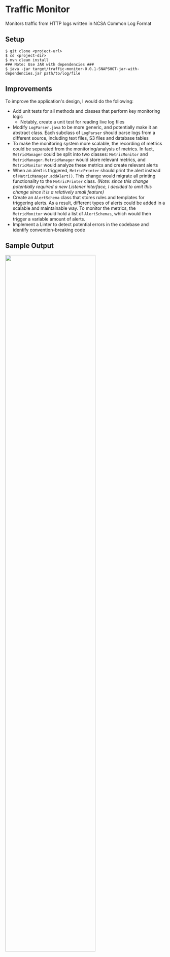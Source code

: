 # Traffic Monitor

Monitors traffic from HTTP logs written in NCSA Common Log Format

## Setup
```
$ git clone <project-url>
$ cd <project-dir>
$ mvn clean install
### Note: Use JAR with dependencies ###
$ java -jar target/traffic-monitor-0.0.1-SNAPSHOT-jar-with-dependencies.jar path/to/log/file
```

## Improvements
To improve the application's design, I would do the following:
- Add unit tests for all methods and classes that perform key monitoring logic
  - Notably, create a unit test for reading live log files
- Modify `LogParser.java` to be more generic, and potentially make it an abstract class. Each subclass of `LogParser` should parse logs from a different source, including text files, S3 files and database tables
- To make the monitoring system more scalable, the recording of metrics could be separated from the monitoring/analysis of metrics. In fact, `MetricManager` could be split into two classes: `MetricMonitor` and `MetricManager`. `MetricManager` would store relevant metrics, and `MetricMonitor` would analyze these metrics and create relevant alerts
- When an alert is triggered, `MetricPrinter` should print the alert instead of `MetricManager.addAlert()`. This change would migrate all printing functionality to the `MetricPrinter` class. *(Note: since this change potentially required a new Listener interface, I decided to omit this change since it is a relatively small feature)*
- Create an `AlertSchema` class that stores rules and templates for triggering alerts. As a result, different types of alerts could be added in a scalable and maintainable way. To monitor the metrics, the `MetricMonitor` would hold a list of `AlertSchemas`, which would then trigger a variable amount of alerts.  
- Implement a Linter to detect potential errors in the codebase and identify convention-breaking code

## Sample Output
<img src="https://user-images.githubusercontent.com/10332234/28775178-7e2970d4-75a5-11e7-93d9-3281714c20bc.png" width="75%" height="75%">


